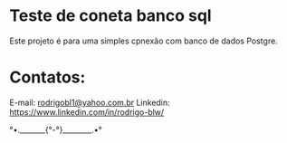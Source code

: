 # Teste de coneta banco sql

Este projeto é para uma simples cpnexão com banco de dados Postgre.

# Contatos:

E-mail: rodrigobl1@yahoo.com.br
Linkedin: https://www.linkedin.com/in/rodrigo-blw/

°•._______{°-°}________.•°
